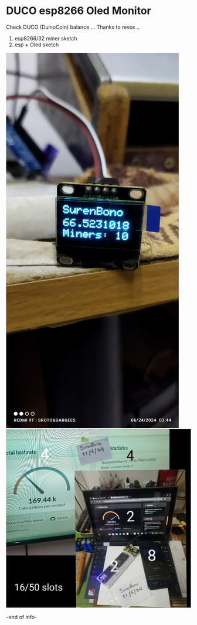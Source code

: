 # DUCO esp8266 Oled Monitor
Check DUCO (DuinoCoin) balance ... 
Thanks to revox ..
1. esp8266/32 miner sketch
2. esp + Oled sketch 


![Alt text](espOled.jpg)
![Alt text](miners.jpg)






-end of info-
